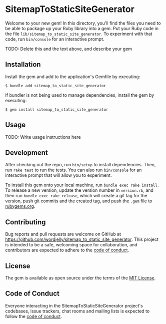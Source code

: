 # SitemapToStaticSiteGenerator

Welcome to your new gem! In this directory, you'll find the files you need to be able to package up your Ruby library into a gem. Put your Ruby code in the file `lib/sitemap_to_static_site_generator`. To experiment with that code, run `bin/console` for an interactive prompt.

TODO: Delete this and the text above, and describe your gem

## Installation

Install the gem and add to the application's Gemfile by executing:

    $ bundle add sitemap_to_static_site_generator

If bundler is not being used to manage dependencies, install the gem by executing:

    $ gem install sitemap_to_static_site_generator

## Usage

TODO: Write usage instructions here

## Development

After checking out the repo, run `bin/setup` to install dependencies. Then, run `rake test` to run the tests. You can also run `bin/console` for an interactive prompt that will allow you to experiment.

To install this gem onto your local machine, run `bundle exec rake install`. To release a new version, update the version number in `version.rb`, and then run `bundle exec rake release`, which will create a git tag for the version, push git commits and the created tag, and push the `.gem` file to [rubygems.org](https://rubygems.org).

## Contributing

Bug reports and pull requests are welcome on GitHub at https://github.com/wordjelly/sitemap_to_static_site_generator. This project is intended to be a safe, welcoming space for collaboration, and contributors are expected to adhere to the [code of conduct](https://github.com/wordjelly/sitemap_to_static_site_generator/blob/master/CODE_OF_CONDUCT.md).

## License

The gem is available as open source under the terms of the [MIT License](https://opensource.org/licenses/MIT).

## Code of Conduct

Everyone interacting in the SitemapToStaticSiteGenerator project's codebases, issue trackers, chat rooms and mailing lists is expected to follow the [code of conduct](https://github.com/wordjelly/sitemap_to_static_site_generator/blob/master/CODE_OF_CONDUCT.md).
